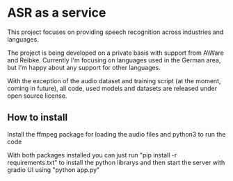 # ASR as a service

This project focuses on providing speech recognition across industries and languages.

The project is being developed on a private basis with support from A\\Ware and Reibke.
Currently I'm focusing on languages used in the German area, but I'm happy about any support for other languages.

With the exception of the audio dataset and training script (at the moment, coming in future), all code, used models and datasets are released under open source license.

## How to install
Install the ffmpeg package for loading the audio files and python3 to run the code

With both packages installed you can just run "pip install -r requirements.txt" to install the python librarys and then start the server with gradio UI using "python app.py"